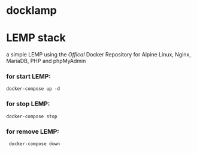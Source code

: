 # docklamp
# LEMP stack
a simple LEMP using the *Offical* Docker Repository for Alpine Linux, Nginx, MariaDB, PHP and phpMyAdmin

### for start LEMP: 
``docker-compose up -d``
### for stop LEMP:
``docker-compose stop``
### for remove LEMP:
`` docker-compose down``
